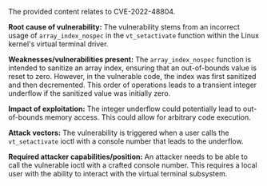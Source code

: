 The provided content relates to CVE-2022-48804.

**Root cause of vulnerability:**
The vulnerability stems from an incorrect usage of `array_index_nospec` in the `vt_setactivate` function within the Linux kernel's virtual terminal driver.

**Weaknesses/vulnerabilities present:**
The `array_index_nospec` function is intended to sanitize an array index, ensuring that an out-of-bounds value is reset to zero. However, in the vulnerable code, the index was first sanitized and then decremented. This order of operations leads to a transient integer underflow if the sanitized value was initially zero.

**Impact of exploitation:**
The integer underflow could potentially lead to out-of-bounds memory access. This could allow for arbitrary code execution.

**Attack vectors:**
The vulnerability is triggered when a user calls the `vt_setactivate` ioctl with a console number that leads to the underflow.

**Required attacker capabilities/position:**
An attacker needs to be able to call the vulnerable ioctl with a crafted console number. This requires a local user with the ability to interact with the virtual terminal subsystem.